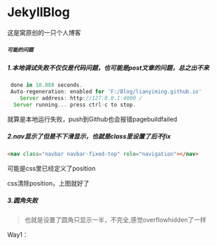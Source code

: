 # JekyllBlog
这是窝原创的一只个人博客

##### `可能的问题`

##### 1.本地调试失败不仅仅是代码问题，也可能是post文章的问题，总之出不来

```javascript
 done in 10.888 seconds.
 Auto-regeneration: enabled for 'F:/Blog/lianyiming.github.io'
    Server address: http://127.0.0.1:4000 /
  Server running... press ctrl-c to stop.
```

就算是本地运行失败，push到Github也会报错pagebuildfailed

##### 2.nav显示了但是不下滑显示，也就是class里设置了后不fix

```html
<nav class="navbar navbar-fixed-top" role="navigation"></nav>
```

可能是css里已经定义了position

css清除position，上图就好了

##### 3.圆角失败

>  也就是设置了圆角只显示一半，不完全,感觉overflowhidden了一样



Way1：